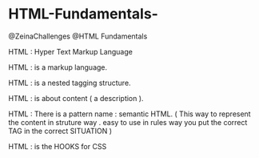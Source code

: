 # HTML-Fundamentals-
@ZeinaChallenges @HTML Fundamentals 

HTML :  Hyper Text Markup Language 


HTML : is a markup language.

HTML : is a nested tagging structure.

HTML : is about content ( a description ).

HTML : There is a pattern name : semantic HTML.
(
This way to represent the content in struture way . easy to use
in rules way you put the correct TAG in the correct  SITUATION
)

HTML : is the HOOKS for CSS 



